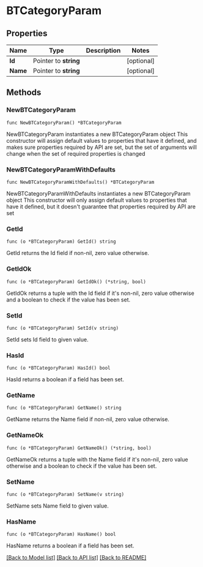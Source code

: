 # BTCategoryParam

## Properties

Name | Type | Description | Notes
------------ | ------------- | ------------- | -------------
**Id** | Pointer to **string** |  | [optional] 
**Name** | Pointer to **string** |  | [optional] 

## Methods

### NewBTCategoryParam

`func NewBTCategoryParam() *BTCategoryParam`

NewBTCategoryParam instantiates a new BTCategoryParam object
This constructor will assign default values to properties that have it defined,
and makes sure properties required by API are set, but the set of arguments
will change when the set of required properties is changed

### NewBTCategoryParamWithDefaults

`func NewBTCategoryParamWithDefaults() *BTCategoryParam`

NewBTCategoryParamWithDefaults instantiates a new BTCategoryParam object
This constructor will only assign default values to properties that have it defined,
but it doesn't guarantee that properties required by API are set

### GetId

`func (o *BTCategoryParam) GetId() string`

GetId returns the Id field if non-nil, zero value otherwise.

### GetIdOk

`func (o *BTCategoryParam) GetIdOk() (*string, bool)`

GetIdOk returns a tuple with the Id field if it's non-nil, zero value otherwise
and a boolean to check if the value has been set.

### SetId

`func (o *BTCategoryParam) SetId(v string)`

SetId sets Id field to given value.

### HasId

`func (o *BTCategoryParam) HasId() bool`

HasId returns a boolean if a field has been set.

### GetName

`func (o *BTCategoryParam) GetName() string`

GetName returns the Name field if non-nil, zero value otherwise.

### GetNameOk

`func (o *BTCategoryParam) GetNameOk() (*string, bool)`

GetNameOk returns a tuple with the Name field if it's non-nil, zero value otherwise
and a boolean to check if the value has been set.

### SetName

`func (o *BTCategoryParam) SetName(v string)`

SetName sets Name field to given value.

### HasName

`func (o *BTCategoryParam) HasName() bool`

HasName returns a boolean if a field has been set.


[[Back to Model list]](../README.md#documentation-for-models) [[Back to API list]](../README.md#documentation-for-api-endpoints) [[Back to README]](../README.md)


